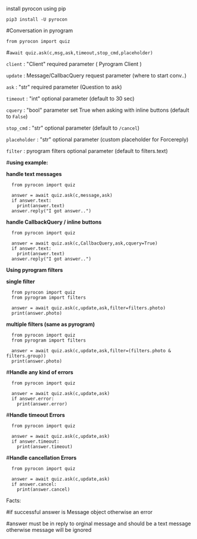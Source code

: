 install pyrocon using pip

```pip3 install -U pyrocon```

#Conversation in pyrogram 

```from pyrocon import quiz```

#```await quiz.ask(c,msg,ask,timeout,stop_cmd,placeholder)```

```client``` : "Client" required parameter ( Pyrogram Client )

```update``` : Message/CallbacQuery request parameter (where to start conv..)

```ask``` : "str" required parameter (Question to ask)

```timeout``` : "int" optional parameter (default to 30 sec)

```cquery``` : "bool" parameter set True when asking with inline buttons (default to ```False```)

```stop_cmd``` : "str" optional parameter (default to ```/cancel```)

```placeholder``` : "str" optional parameter (custom placeholder for Forcereply)

```filter``` : pyrogram filters optional parameter (default to filters.text)


#**using example:**

**handle text messages**
```
  from pyrocon import quiz

  answer = await quiz.ask(c,message,ask)
  if answer.text:
    print(answer.text)
  answer.reply("I got answer..")
  ```
**handle CallbackQuery / inline buttons**


```
  from pyrocon import quiz

  answer = await quiz.ask(c,CallbacQuery,ask,cquery=True)
  if answer.text:
    print(answer.text)
  answer.reply("I got answer..")
  ```

**Using pyrogram filters**

 __single filter__ 

```
  from pyrocon import quiz
  from pyrogram import filters

  answer = await quiz.ask(c,update,ask,filter=filters.photo)
  print(answer.photo)

  ```
 __multiple filters (same as pyrogram)__

```
  from pyrocon import quiz
  from pyrogram import filters

  answer = await quiz.ask(c,update,ask,filter=(filters.photo & filters.group))
  print(answer.photo)

  ```


#**Handle any kind of errors**

```
  from pyrocon import quiz

  answer = await quiz.ask(c,update,ask)
  if answer.error:
    print(answer.error)
  ```

#**Handle timeout Errors**

```
  from pyrocon import quiz

  answer = await quiz.ask(c,update,ask)
  if answer.timeout:
    print(answer.timeout)
  ```

#**Handle cancellation Errors**

```
  from pyrocon import quiz

  answer = await quiz.ask(c,update,ask)
  if answer.cancel:
    print(answer.cancel)
  ```

Facts:

#if successful answer is Message object otherwise an error

#answer must be in reply to orginal message and should be a text message otherwise message will be ignored 


